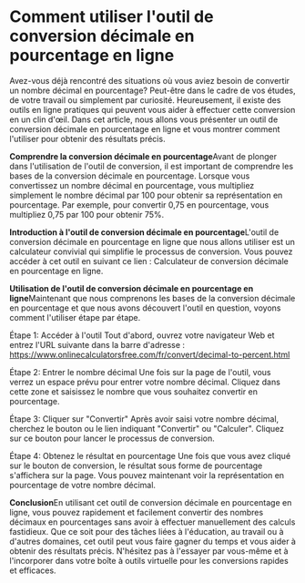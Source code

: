 Comment utiliser l'outil de conversion décimale en pourcentage en ligne
=======================================================================

Avez-vous déjà rencontré des situations où vous aviez besoin de convertir un nombre décimal en pourcentage? Peut-être dans le cadre de vos études, de votre travail ou simplement par curiosité. Heureusement, il existe des outils en ligne pratiques qui peuvent vous aider à effectuer cette conversion en un clin d'œil. Dans cet article, nous allons vous présenter un outil de conversion décimale en pourcentage en ligne et vous montrer comment l'utiliser pour obtenir des résultats précis.

**Comprendre la conversion décimale en pourcentage**Avant de plonger dans l'utilisation de l'outil de conversion, il est important de comprendre les bases de la conversion décimale en pourcentage. Lorsque vous convertissez un nombre décimal en pourcentage, vous multipliez simplement le nombre décimal par 100 pour obtenir sa représentation en pourcentage. Par exemple, pour convertir 0,75 en pourcentage, vous multipliez 0,75 par 100 pour obtenir 75%.

**Introduction à l'outil de conversion décimale en pourcentage**L'outil de conversion décimale en pourcentage en ligne que nous allons utiliser est un calculateur convivial qui simplifie le processus de conversion. Vous pouvez accéder à cet outil en suivant ce lien : Calculateur de conversion décimale en pourcentage en ligne.

**Utilisation de l'outil de conversion décimale en pourcentage en ligne**Maintenant que nous comprenons les bases de la conversion décimale en pourcentage et que nous avons découvert l'outil en question, voyons comment l'utiliser étape par étape.

Étape 1: Accéder à l'outil Tout d'abord, ouvrez votre navigateur Web et entrez l'URL suivante dans la barre d'adresse : <https://www.onlinecalculatorsfree.com/fr/convert/decimal-to-percent.html>

Étape 2: Entrer le nombre décimal Une fois sur la page de l'outil, vous verrez un espace prévu pour entrer votre nombre décimal. Cliquez dans cette zone et saisissez le nombre que vous souhaitez convertir en pourcentage.

Étape 3: Cliquer sur "Convertir" Après avoir saisi votre nombre décimal, cherchez le bouton ou le lien indiquant "Convertir" ou "Calculer". Cliquez sur ce bouton pour lancer le processus de conversion.

Étape 4: Obtenez le résultat en pourcentage Une fois que vous avez cliqué sur le bouton de conversion, le résultat sous forme de pourcentage s'affichera sur la page. Vous pouvez maintenant voir la représentation en pourcentage de votre nombre décimal.

**Conclusion**En utilisant cet outil de conversion décimale en pourcentage en ligne, vous pouvez rapidement et facilement convertir des nombres décimaux en pourcentages sans avoir à effectuer manuellement des calculs fastidieux. Que ce soit pour des tâches liées à l'éducation, au travail ou à d'autres domaines, cet outil peut vous faire gagner du temps et vous aider à obtenir des résultats précis. N'hésitez pas à l'essayer par vous-même et à l'incorporer dans votre boîte à outils virtuelle pour les conversions rapides et efficaces.